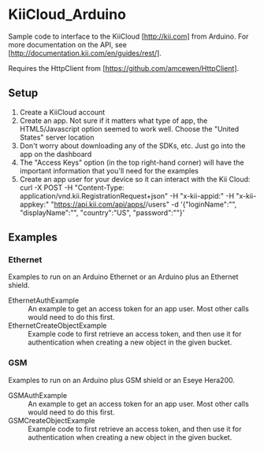 # KiiCloud_Arduino

Sample code to interface to the KiiCloud [http://kii.com] from Arduino.  For more documentation on the API, see [http://documentation.kii.com/en/guides/rest/].

Requires the HttpClient from [https://github.com/amcewen/HttpClient].

## Setup

1. Create a KiiCloud account
1. Create an app.  Not sure if it matters what type of app, the HTML5/Javascript option seemed to work well.  Choose the "United States" server location
1. Don't worry about downloading any of the SDKs, etc.  Just go into the app on the dashboard
1. The "Access Keys" option (in the top right-hand corner) will have the important information that you'll need for the examples
1. Create an app user for your device so it can interact with the Kii Cloud:
    curl -X POST -H "Content-Type: application/vnd.kii.RegistrationRequest+json" -H "x-kii-appid:<YOUR APP ID>" -H "x-kii-appkey:<YOUR APP KEY>" "https://api.kii.com/api/apps/<YOUR APP ID>/users" -d '{"loginName":"<DEVICE USER NAME>", "displayName":"<DEVICE DISPLAY NAME>", "country":"US", "password":"<DEVICE PASSWORD>"}'

## Examples

### Ethernet

Examples to run on an Arduino Ethernet or an Arduino plus an Ethernet shield.

<dl>
<dt>EthernetAuthExample</dt><dd>An example to get an access token for an app user. Most other calls would need to do this first.</dd>
<dt>EthernetCreateObjectExample</dt><dd>Example code to first retrieve an access token, and then use it for authentication when creating a new object in the given bucket.</dd>
</dl>

### GSM

Examples to run on an Arduino plus GSM shield or an Eseye Hera200.

<dl>
<dt>GSMAuthExample</dt><dd>An example to get an access token for an app user. Most other calls would need to do this first.</dd>
<dt>GSMCreateObjectExample</dt><dd>Example code to first retrieve an access token, and then use it for authentication when creating a new object in the given bucket.</dd>
</dl>

